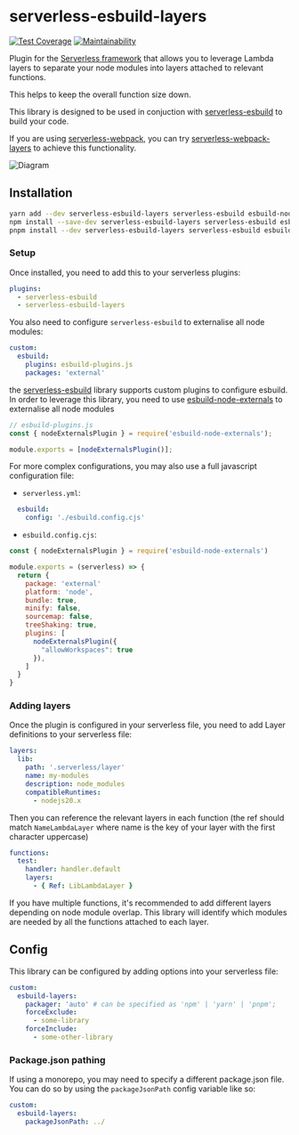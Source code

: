 # serverless-esbuild-layers

[![Test Coverage](https://api.codeclimate.com/v1/badges/e5f4215f1f3f63aad0eb/test_coverage)](https://codeclimate.com/github/beforeyoubid/serverless-esbuild-layers/test_coverage) [![Maintainability](https://api.codeclimate.com/v1/badges/e5f4215f1f3f63aad0eb/maintainability)](https://codeclimate.com/github/beforeyoubid/serverless-esbuild-layers/maintainability)

Plugin for the [Serverless framework][serverless] that allows you to leverage Lambda layers to separate your node modules into layers attached to relevant functions.

This helps to keep the overall function size down.

This library is designed to be used in conjuction with [serverless-esbuild][serverless-esbuild] to build your code.

If you are using [serverless-webpack][serverless-webpack], you can try [serverless-webpack-layers][serverless-webpack-layers] to achieve this functionality.

![Diagram](./docs/diagram.png)

## Installation

```sh
yarn add --dev serverless-esbuild-layers serverless-esbuild esbuild-node-externals
npm install --save-dev serverless-esbuild-layers serverless-esbuild esbuild-node-externals
pnpm install --dev serverless-esbuild-layers serverless-esbuild esbuild-node-externals
```

### Setup

Once installed, you need to add this to your serverless plugins:

```yaml
plugins:
  - serverless-esbuild
  - serverless-esbuild-layers
```

You also need to configure `serverless-esbuild` to externalise all node modules:

```yaml
custom:
  esbuild:
    plugins: esbuild-plugins.js
    packages: 'external'  
```

the [serverless-esbuild][esbuild-plugins] library supports custom plugins to configure esbuild. In order to leverage this library, you need to use [esbuild-node-externals][esbuild-node-externals] to externalise all node modules

```js
// esbuild-plugins.js
const { nodeExternalsPlugin } = require('esbuild-node-externals');

module.exports = [nodeExternalsPlugin()];
```

For more complex configurations, you may also use a full javascript configuration file:

- `serverless.yml`:

```yaml
  esbuild:
    config: './esbuild.config.cjs'
```

- `esbuild.config.cjs`:

```js
const { nodeExternalsPlugin } = require('esbuild-node-externals')

module.exports = (serverless) => {
  return {
    package: 'external'
    platform: 'node',
    bundle: true,
    minify: false,
    sourcemap: false,
    treeShaking: true,
    plugins: [
      nodeExternalsPlugin({
        "allowWorkspaces": true
      }),
    ]
  }
}
```

### Adding layers

Once the plugin is configured in your serverless file, you need to add Layer definitions to your serverless file:

```yaml
layers:
  lib:
    path: '.serverless/layer'
    name: my-modules
    description: node_modules
    compatibleRuntimes:
      - nodejs20.x
```

Then you can reference the relevant layers in each function (the ref should match `NameLambdaLayer` where name is the key of your layer with the first character uppercase)
```yaml
functions:
  test:
    handler: handler.default
    layers:
      - { Ref: LibLambdaLayer }
```

If you have multiple functions, it's recommended to add different layers depending on node module overlap. This library will identify which modules are needed by all the functions attached to each layer.

## Config

This library can be configured by adding options into your serverless file:

```yaml
custom:
  esbuild-layers:
    packager: 'auto' # can be specified as 'npm' | 'yarn' | 'pnpm';
    forceExclude:
      - some-library
    forceInclude:
      - some-other-library
```

### Package.json pathing

If using a monorepo, you may need to specify a different package.json file. You can do so by using the `packageJsonPath` config variable like so:

```yaml
custom:
  esbuild-layers:
    packageJsonPath: ../
```

[serverless]: https://www.serverless.com/
[serverless-esbuild]: https://github.com/floydspace/serverless-esbuild
[serverless-webpack]: https://github.com/serverless-heaven/serverless-webpack
[serverless-webpack-layers]: https://github.com/beforeyoubid/serverless-webpack-layers
[esbuild-plugins]: https://github.com/floydspace/serverless-esbuild#esbuild-plugins
[esbuild-node-externals]: https://github.com/pradel/esbuild-node-externals